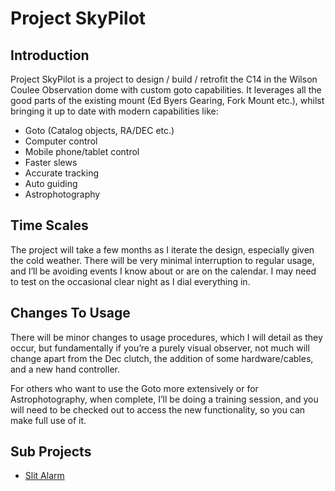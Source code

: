 # Project SkyPilot

## Introduction

Project SkyPilot is a project to design / build / retrofit the C14 in the Wilson Coulee Observation dome with custom goto capabilities.  It leverages all the good parts of the existing mount (Ed Byers Gearing, Fork Mount etc.), whilst bringing it up to date with modern capabilities like:

* Goto (Catalog objects, RA/DEC etc.)
* Computer control
* Mobile phone/tablet control
* Faster slews
* Accurate tracking
* Auto guiding
* Astrophotography

## Time Scales

The project will take a few months as I iterate the design, especially given the cold weather.  There will be very minimal interruption to regular usage, and I’ll be avoiding events I know about or are on the calendar.  I may need to test on the occasional clear night as I dial everything in.

## Changes To Usage

There will be minor changes to usage procedures, which I will detail as they occur, but fundamentally if you’re a purely visual observer, not much will change apart from the Dec clutch, the addition of some hardware/cables, and a new hand controller.

For others who want to use the Goto more extensively or for Astrophotography, when complete, I’ll be doing a training session, and you will need to be checked out to access the new functionality, so you can make full use of it.

## Sub Projects

* [Slit Alarm](dome/SlitAlarm/README.md)
